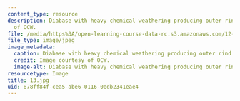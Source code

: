 ```yaml
---
content_type: resource
description: Diabase with heavy chemical weathering producing outer rind. Image courtesy
  of OCW.
file: /media/https%3A/open-learning-course-data-rc.s3.amazonaws.com/12-110-sedimentary-geology-fall-2004/878ff84fcea5abe601160edb2341eae4_13.jpg
file_type: image/jpeg
image_metadata:
  caption: Diabase with heavy chemical weathering producing outer rind.
  credit: Image courtesy of OCW.
  image-alt: Diabase with heavy chemical weathering producing outer rind.
resourcetype: Image
title: 13.jpg
uid: 878ff84f-cea5-abe6-0116-0edb2341eae4
---
```

